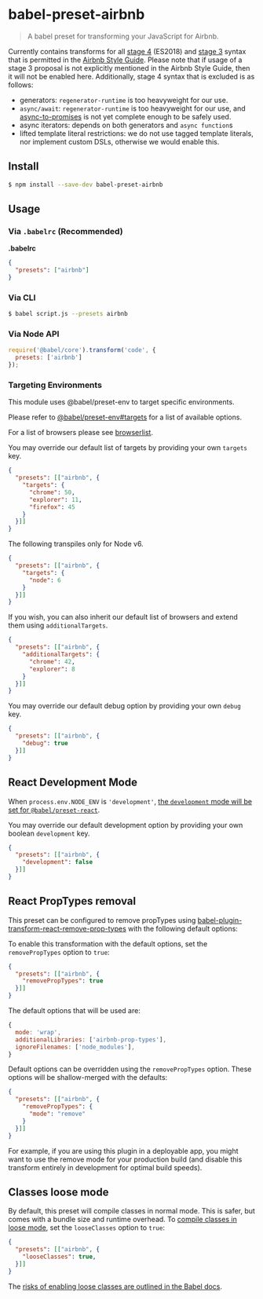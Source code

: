 # babel-preset-airbnb

> A babel preset for transforming your JavaScript for Airbnb.

Currently contains transforms for all [stage 4](https://tc39.github.io/ecma262/) (ES2018) and [stage 3](https://github.com/tc39/proposals#active-proposals) syntax that is permitted in the [Airbnb Style Guide](https://github.com/airbnb/javascript). Please note that if usage of a stage 3 proposal is not explicitly mentioned in the Airbnb Style Guide, then it will not be enabled here. Additionally, stage 4 syntax that is excluded is as follows:
 - generators: `regenerator-runtime` is too heavyweight for our use.
 - `async/await`: `regenerator-runtime` is too heavyweight for our use, and [async-to-promises](https://www.npmjs.com/package/babel-plugin-async-to-promises) is not yet complete enough to be safely used.
 - async iterators: depends on both generators and `async function`s
 - lifted template literal restrictions: we do not use tagged template literals, nor implement custom DSLs, otherwise we would enable this.

## Install

```sh
$ npm install --save-dev babel-preset-airbnb
```

## Usage

### Via `.babelrc` (Recommended)

**.babelrc**

```json
{
  "presets": ["airbnb"]
}
```

### Via CLI

```sh
$ babel script.js --presets airbnb
```

### Via Node API

```javascript
require('@babel/core').transform('code', {
  presets: ['airbnb']
});
```

### Targeting Environments

This module uses @babel/preset-env to target specific environments.

Please refer to [@babel/preset-env#targets](https://babeljs.io/docs/en/babel-preset-env#targets) for a list of available options.

For a list of browsers please see [browserlist](https://github.com/ai/browserslist).

You may override our default list of targets by providing your own `targets` key.

```json
{
  "presets": [["airbnb", {
    "targets": {
      "chrome": 50,
      "explorer": 11,
      "firefox": 45
    }
  }]]
}
```

The following transpiles only for Node v6.

```json
{
  "presets": [["airbnb", {
    "targets": {
      "node": 6
    }
  }]]
}
```

If you wish, you can also inherit our default list of browsers and extend them using `additionalTargets`.

```json
{
  "presets": [["airbnb", {
    "additionalTargets": {
      "chrome": 42,
      "explorer": 8
    }
  }]]
}
```

You may override our default debug option by providing your own `debug` key.

```json
{
  "presets": [["airbnb", {
    "debug": true
  }]]
}
```

## React Development Mode

When `process.env.NODE_ENV` is `'development'`, [the `development` mode will be set for `@babel/preset-react`](https://babeljs.io/docs/en/babel-preset-react#development).

You may override our default development option by providing your own boolean `development` key.

```json
{
  "presets": [["airbnb", {
    "development": false
  }]]
}
```

## React PropTypes removal

This preset can be configured to remove propTypes using [babel-plugin-transform-react-remove-prop-types](https://github.com/oliviertassinari/babel-plugin-transform-react-remove-prop-types) with the following default options:


To enable this transformation with the default options, set the `removePropTypes` option to `true`:

```json
{
  "presets": [["airbnb", {
    "removePropTypes": true
  }]]
}
```

The default options that will be used are:

```js
{
  mode: 'wrap',
  additionalLibraries: ['airbnb-prop-types'],
  ignoreFilenames: ['node_modules'],
}
```

Default options can be overridden using the `removePropTypes` option. These options will be shallow-merged with the defaults:

```json
{
  "presets": [["airbnb", {
    "removePropTypes": {
      "mode": "remove"
    }
  }]]
}
```

For example, if you are using this plugin in a deployable app, you might want to use the remove mode for your production build (and disable this transform entirely in development for optimal build speeds).

## Classes loose mode

By default, this preset will compile classes in normal mode. This is safer, but comes with a bundle size and runtime overhead. To [compile classes in loose mode](https://babeljs.io/docs/en/babel-plugin-transform-classes#loose), set the `looseClasses` option to `true`:

```json
{
  "presets": [["airbnb", {
    "looseClasses": true,
  }]]
}
```

The [risks of enabling loose classes are outlined in the Babel docs](https://babeljs.io/docs/en/babel-plugin-transform-classes#loose).
